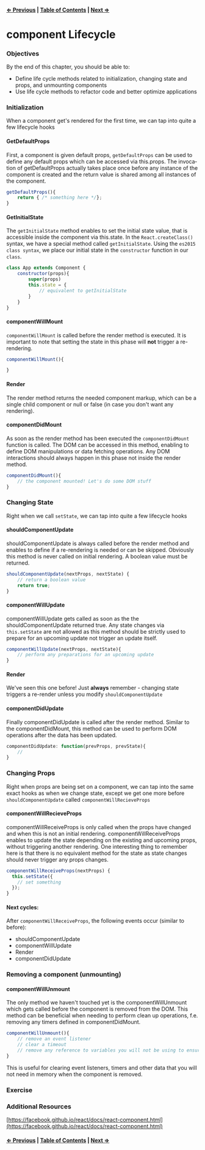 #### [⇐ Previous](./07-refs_forms.md) | [Table of Contents](./../readme.md) | [Next ⇒](./09-unit_1_assessment.md)

# component Lifecycle

### Objectives

By the end of this chapter, you should be able to:

- Define life cycle methods related to initialization, changing state and props, and unmounting components
- Use life cycle methods to refactor code and better optimize applications

### Initialization

When a component get's rendered for the first time, we can tap into quite a few lifecycle hooks

#### GetDefaultProps

First, a component is given default props, `getDefaultProps` can be used to define any default props which can be accessed via this.props.  The invo­ca­tion of get­De­fault­Props actu­ally takes place once before any instance of the com­po­nent is cre­ated and the return value is shared among all instances of the com­po­nent. 

```js
getDefaultProps(){
    return { /* something here */};
}
```

#### GetInitialState

The `getInitialState` method enables to set the initial state value, that is accessible inside the component via this.state. In the `React.createClass()` syntax, we have a special method called `getInitialState`. Using the `es2015 class syntax`, we place our initial state in the `constructor` function in our `class`.

```js
class App extends Component {
    constructor(props){
        super(props)
        this.state = {
            // equivalent to getInitialState
        }
    }
}
```

#### componentWillMount

`componentWillMount` is called before the render method is executed. It is important to note that setting the state in this phase will **not** trigger a re-rendering.

```js
componentWillMount(){

}
```

#### Render

The render method returns the needed component markup, which can be a single child component or null or false (in case you don't want any rendering).

#### componentDidMount

As soon as the render method has been executed the `componentDidMount` function is called. The DOM can be accessed in this method, enabling to define DOM manipulations or data fetching operations. Any DOM interactions should always happen in this phase not inside the render method.

```js
componentDidMount(){
    // the component mounted! Let's do some DOM stuff
}
```

### Changing State

Right when we call `setState`, we can tap into quite a few lifecycle hooks

#### shouldComponentUpdate

shouldComponentUpdate is always called before the render method and enables to define if a re-rendering is needed or can be skipped. Obviously this method is never called on initial rendering. A boolean value must be returned.

```js
shouldComponentUpdate(nextProps, nextState) {
    // return a boolean value
    return true;
}
```

#### componentWillUpdate

componentWillUpdate gets called as soon as the the shouldComponentUpdate returned true. Any state changes via `this.setState` are not allowed as this method should be strictly used to prepare for an upcoming update not trigger an update itself.

```js
componentWillUpdate(nextProps, nextState){
    // perform any preparations for an upcoming update
}
```

#### Render

We've seen this one before! Just **always** remember - changing state triggers a re-render unless you modify `shouldComponentUpdate`

#### componentDidUpdate

Finally componentDidUpdate is called after the render method. Similar to the componentDidMount, this method can be used to perform DOM operations after the data has been updated.

```js
componentDidUpdate: function(prevProps, prevState){
    // 
}
```

### Changing Props

Right when props are being set on a component, we can tap into the same exact hooks as when we change state, except we get one more before `shouldComponentUpdate` called `componentWillRecieveProps`

#### componentWillRecieveProps

componentWillReceiveProps is only called when the props have changed and when this is not an initial rendering. componentWillReceiveProps enables to update the state depending on the existing and upcoming props, without triggering another rendering. One interesting thing to remember here is that there is no equivalent method for the state as state changes should never trigger any props changes.

```js
componentWillReceiveProps(nextProps) {
  this.setState({
    // set something 
  });
}
```

#### Next cycles:

After `componentWillReceiveProps`, the following events occur (similar to before):

- shouldComponentUpdate
- componentWillUpdate
- Render
- componentDidUpdate

### Removing a component (unmounting)

#### componentWillUnmount

The only method we haven't touched yet is the componentWillUnmount which gets called before the component is removed from the DOM. This method can be beneficial when needing to perform clean up operations, f.e. removing any timers defined in componentDidMount.

```js
componentWillUnmount(){
    // remove an event listener
    // clear a timeout
    // remove any reference to variables you will not be using to ensure there are no memory leaks
}
```

This is useful for clearing event listeners, timers and other data that you will not need in memory when the component is removed.

### Exercise

### Additional Resources

[https://facebook.github.io/react/docs/react-component.html](https://facebook.github.io/react/docs/react-component.html)

#### [⇐ Previous](./07-refs_forms.md) | [Table of Contents](./../readme.md) | [Next ⇒](./09-unit_1_assessment.md)